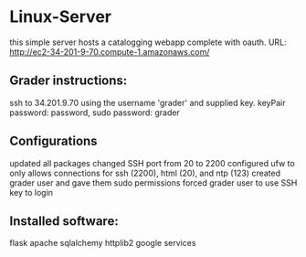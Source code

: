# Linux-Server
  this simple server hosts a catalogging webapp complete with oauth.
  URL: http://ec2-34-201-9-70.compute-1.amazonaws.com/

## Grader instructions:
  ssh to 34.201.9.70 using the username 'grader' and supplied key.
  keyPair password: password,
  sudo password: grader

## Configurations
  updated all packages 
  changed SSH port from 20 to 2200
  configured ufw to only allows connections for ssh (2200), html (20), and ntp (123)
  created grader user and gave them sudo permissions
  forced grader user to use SSH key to login

## Installed software:
  flask
  apache
  sqlalchemy
  httplib2
  google services


